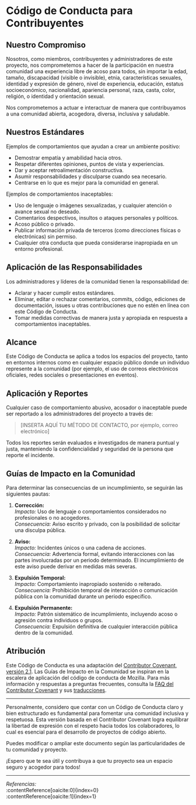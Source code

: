 # Código de Conducta para Contribuyentes

## Nuestro Compromiso

Nosotros, como miembros, contribuyentes y administradores de este proyecto, nos comprometemos a hacer de la participación en nuestra comunidad una experiencia libre de acoso para todos, sin importar la edad, tamaño, discapacidad (visible o invisible), etnia, características sexuales, identidad y expresión de género, nivel de experiencia, educación, estatus socioeconómico, nacionalidad, apariencia personal, raza, casta, color, religión, o identidad y orientación sexual.

Nos comprometemos a actuar e interactuar de manera que contribuyamos a una comunidad abierta, acogedora, diversa, inclusiva y saludable.

## Nuestros Estándares

Ejemplos de comportamientos que ayudan a crear un ambiente positivo:

- Demostrar empatía y amabilidad hacia otros.
- Respetar diferentes opiniones, puntos de vista y experiencias.
- Dar y aceptar retroalimentación constructiva.
- Asumir responsabilidades y disculparse cuando sea necesario.
- Centrarse en lo que es mejor para la comunidad en general.

Ejemplos de comportamientos inaceptables:

- Uso de lenguaje o imágenes sexualizadas, y cualquier atención o avance sexual no deseado.
- Comentarios despectivos, insultos o ataques personales y políticos.
- Acoso público o privado.
- Publicar información privada de terceros (como direcciones físicas o electrónicas) sin permiso.
- Cualquier otra conducta que pueda considerarse inapropiada en un entorno profesional.

## Aplicación de las Responsabilidades

Los administradores y líderes de la comunidad tienen la responsabilidad de:

- Aclarar y hacer cumplir estos estándares.
- Eliminar, editar o rechazar comentarios, commits, código, ediciones de documentación, issues u otras contribuciones que no estén en línea con este Código de Conducta.
- Tomar medidas correctivas de manera justa y apropiada en respuesta a comportamientos inaceptables.

## Alcance

Este Código de Conducta se aplica a todos los espacios del proyecto, tanto en entornos internos como en cualquier espacio público donde un individuo represente a la comunidad (por ejemplo, el uso de correos electrónicos oficiales, redes sociales o presentaciones en eventos).

## Aplicación y Reportes

Cualquier caso de comportamiento abusivo, acosador o inaceptable puede ser reportado a los administradores del proyecto a través de:

> [INSERTA AQUÍ TU MÉTODO DE CONTACTO, por ejemplo, correo electrónico]

Todos los reportes serán evaluados e investigados de manera puntual y justa, manteniendo la confidencialidad y seguridad de la persona que reporte el incidente.

## Guías de Impacto en la Comunidad

Para determinar las consecuencias de un incumplimiento, se seguirán las siguientes pautas:

1. **Corrección:**  
   *Impacto:* Uso de lenguaje o comportamientos considerados no profesionales o no acogedores.  
   *Consecuencia:* Aviso escrito y privado, con la posibilidad de solicitar una disculpa pública.

2. **Aviso:**  
   *Impacto:* Incidentes únicos o una cadena de acciones.  
   *Consecuencia:* Advertencia formal, evitando interacciones con las partes involucradas por un periodo determinado. El incumplimiento de este aviso puede derivar en medidas más severas.

3. **Expulsión Temporal:**  
   *Impacto:* Comportamiento inapropiado sostenido o reiterado.  
   *Consecuencia:* Prohibición temporal de interacción o comunicación pública con la comunidad durante un periodo específico.

4. **Expulsión Permanente:**  
   *Impacto:* Patrón sistemático de incumplimiento, incluyendo acoso o agresión contra individuos o grupos.  
   *Consecuencia:* Expulsión definitiva de cualquier interacción pública dentro de la comunidad.

## Atribución

Este Código de Conducta es una adaptación del [Contributor Covenant, versión 2.1](https://www.contributor-covenant.org/es/version/2/1/code_of_conduct/). Las Guías de Impacto en la Comunidad se inspiran en la escalera de aplicación del código de conducta de Mozilla. Para más información y respuestas a preguntas frecuentes, consulta la [FAQ del Contributor Covenant](https://www.contributor-covenant.org/faq) y sus [traducciones](https://www.contributor-covenant.org/translations).

---

Personalmente, considero que contar con un Código de Conducta claro y bien estructurado es fundamental para fomentar una comunidad inclusiva y respetuosa. Esta versión basada en el Contributor Covenant logra equilibrar la libertad de expresión con el respeto hacia todos los colaboradores, lo cual es esencial para el desarrollo de proyectos de código abierto.

Puedes modificar o ampliar este documento según las particularidades de tu comunidad y proyecto.

¡Espero que te sea útil y contribuya a que tu proyecto sea un espacio seguro y acogedor para todos!
  
---

*Referencias:*  
:contentReference[oaicite:0]{index=0}  
:contentReference[oaicite:1]{index=1}  
